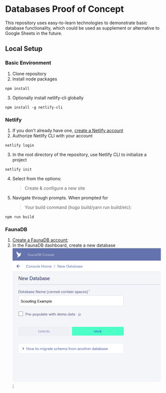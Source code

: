 # Databases Proof of Concept

This repository uses easy-to-learn technologies to demonstrate basic database functionality, which could be used as supplement or alternative to Google Sheets in the future.

## Local Setup

### Basic Environment

1. Clone repository
2. Install node packages

```
npm install
```

3. Optionally install netlify-cli globally

```
npm install -g netlify-cli
```

### Netlify

1. If you don't already have one, [create a Netlify account](https://app.netlify.com/signup)
2. Authorize Netlify CLI with your account

```
netlify login
```

3. In the root directory of the repository, use Netlify CLI to initialize a project

```
netlify init
```

4. Select from the options:
   > Create & configure a new site
5. Navigate through prompts. When prompted for
   > Your build command (hugo build/yarn run build/etc):

```
npm run build
```

### FaunaDB

1. [Create a FaunaDB account]("https://dashboard.fauna.com/accounts/register");
2. In the FaunaDB dashboard, create a new database
   ![Creating a new database](./docs/screenshots/new_database.png);
